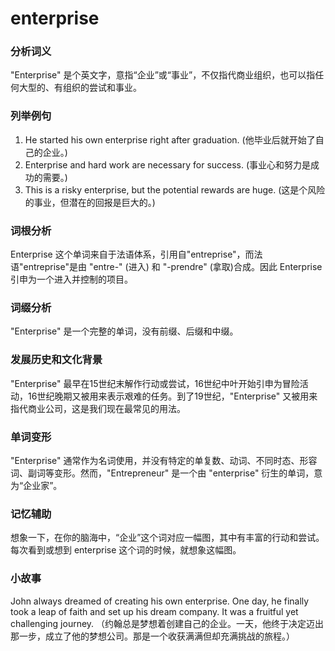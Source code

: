# enterprise

### 分析词义

  

"Enterprise" 是个英文字，意指“企业”或“事业”，不仅指代商业组织，也可以指任何大型的、有组织的尝试和事业。

  

### 列举例句

  

1.  He started his own enterprise right after graduation. (他毕业后就开始了自己的企业。)
2.  Enterprise and hard work are necessary for success. (事业心和努力是成功的需要。)
3.  This is a risky enterprise, but the potential rewards are huge. (这是个风险的事业，但潜在的回报是巨大的。)

  

### 词根分析

  

Enterprise 这个单词来自于法语体系，引用自"entreprise"，而法语"entreprise"是由 "entre-" (进入) 和 "-prendre" (拿取)合成。因此 Enterprise 引申为一个进入并控制的项目。

  

### 词缀分析

  

"Enterprise" 是一个完整的单词，没有前缀、后缀和中缀。

  

### 发展历史和文化背景

  

"Enterprise" 最早在15世纪末解作行动或尝试，16世纪中叶开始引申为冒险活动，16世纪晚期又被用来表示艰难的任务。到了19世纪，"Enterprise" 又被用来指代商业公司，这是我们现在最常见的用法。

  

### 单词变形

  

"Enterprise" 通常作为名词使用，并没有特定的单复数、动词、不同时态、形容词、副词等变形。然而，"Entrepreneur" 是一个由 "enterprise" 衍生的单词，意为“企业家”。

  

### 记忆辅助

  

想象一下，在你的脑海中，“企业”这个词对应一幅图，其中有丰富的行动和尝试。每次看到或想到 enterprise 这个词的时候，就想象这幅图。

  

### 小故事

  

John always dreamed of creating his own enterprise. One day, he finally took a leap of faith and set up his dream company. It was a fruitful yet challenging journey. （约翰总是梦想着创建自己的企业。一天，他终于决定迈出那一步，成立了他的梦想公司。那是一个收获满满但却充满挑战的旅程。）

